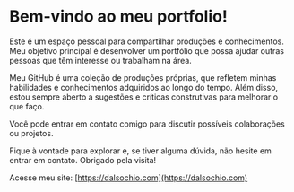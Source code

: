 # Bem-vindo ao meu portfolio!

Este é um espaço pessoal para compartilhar produções e conhecimentos. Meu objetivo principal é desenvolver um portfólio que possa ajudar outras pessoas que têm interesse ou trabalham na área.

Meu GitHub é uma coleção de produções próprias, que refletem minhas habilidades e conhecimentos adquiridos ao longo do tempo. Além disso, estou sempre aberto a sugestões e críticas construtivas para melhorar o que faço.

Você pode entrar em contato comigo para discutir possíveis colaborações ou projetos.

Fique à vontade para explorar e, se tiver alguma dúvida, não hesite em entrar em contato. Obrigado pela visita!

Acesse meu site: [https://dalsochio.com](https://dalsochio.com)
